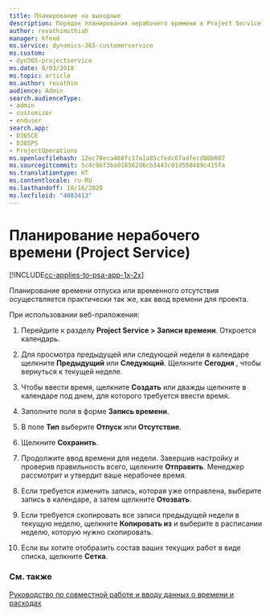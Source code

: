 ```yaml
---
title: Планирование на выходные
description: Порядок планирования нерабочего времени в Project Service
author: revathimuthiah
manager: kfend
ms.service: dynamics-365-customerservice
ms.custom:
- dyn365-projectservice
ms.date: 8/03/2018
ms.topic: article
ms.author: revathim
audience: Admin
search.audienceType:
- admin
- customizer
- enduser
search.app:
- D365CE
- D365PS
- ProjectOperations
ms.openlocfilehash: 12ec70eca468fc17a1a85cfedc67adfecd80b007
ms.sourcegitcommit: 5c4c9bf3ba018562d6cb3443c01d550489c415fa
ms.translationtype: HT
ms.contentlocale: ru-RU
ms.lasthandoff: 10/16/2020
ms.locfileid: "4083413"
---
```

# <a name="schedule-time-off-project-service"></a>Планирование нерабочего времени (Project Service)

[!INCLUDE[cc-applies-to-psa-app-1x-2x](../includes/cc-applies-to-psa-app-1x-2x.md)]

Планирование времени отпуска или временного отсутствия осуществляется практически так же, как ввод времени для проекта.  
  
 При использовании веб-приложения:  
  
1.  Перейдите к разделу **Project Service > Записи времени**. Откроется календарь.  
  
2.  Для просмотра предыдущей или следующей недели в календаре щелкните **Предыдущий** или **Следующий**. Щелкните **Сегодня** , чтобы вернуться к текущей неделе.  
  
3.  Чтобы ввести время, щелкните **Создать** или дважды щелкните в календаре под днем, для которого требуется ввести время.  
  
4.  Заполните поля в форме **Запись времени**.  
  
5.  В поле **Тип** выберите **Отпуск** или **Отсутствие**.  
  
6.  Щелкните **Сохранить**.  
  
7.  Продолжите ввод времени для недели. Завершив настройку и проверив правильность всего, щелкните **Отправить**. Менеджер рассмотрит и утвердит ваше нерабочее время.  
  
8.  Если требуется изменить запись, которая уже отправлена, выберите запись в календаре, а затем щелкните **Отозвать**.  
  
9. Если требуется скопировать все записи предыдущей недели в текущую неделю, щелкните **Копировать из** и выберите в расписании неделю, которую нужно скопировать.  
  
10. Если вы хотите отобразить состав ваших текущих работ в виде списка, щелкните **Сетка**.  
  
### <a name="see-also"></a>См. также  
 [Руководство по совместной работе и вводу данных о времени и расходах](../psa/time-expense-collaboration-guide.md)

